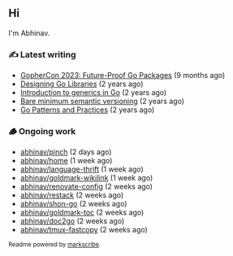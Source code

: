 ## Hi

I'm Abhinav.

### ✍️ Latest writing


- [GopherCon 2023: Future-Proof Go Packages](https://abhinavg.net/2023/09/27/future-proof-packages/) (9 months ago)
- [Designing Go Libraries](https://abhinavg.net/2022/12/06/designing-go-libraries/) (2 years ago)
- [Introduction to generics in Go](https://abhinavg.net/2022/11/23/generics-intro/) (2 years ago)
- [Bare minimum semantic versioning](https://abhinavg.net/2022/11/07/semver/) (2 years ago)
- [Go Patterns and Practices](https://abhinavg.net/2022/09/19/go-patterns-and-practices-talk/) (2 years ago)

### 🪵 Ongoing work


- [abhinav/pinch](https://github.com/abhinav/pinch) (2 days ago)
- [abhinav/home](https://github.com/abhinav/home) (1 week ago)
- [abhinav/language-thrift](https://github.com/abhinav/language-thrift) (1 week ago)
- [abhinav/goldmark-wikilink](https://github.com/abhinav/goldmark-wikilink) (1 week ago)
- [abhinav/renovate-config](https://github.com/abhinav/renovate-config) (2 weeks ago)
- [abhinav/restack](https://github.com/abhinav/restack) (2 weeks ago)
- [abhinav/shon-go](https://github.com/abhinav/shon-go) (2 weeks ago)
- [abhinav/goldmark-toc](https://github.com/abhinav/goldmark-toc) (2 weeks ago)
- [abhinav/doc2go](https://github.com/abhinav/doc2go) (2 weeks ago)
- [abhinav/tmux-fastcopy](https://github.com/abhinav/tmux-fastcopy) (2 weeks ago)

<sub>Readme powered by [markscribe](https://github.com/muesli/markscribe).</sub>
